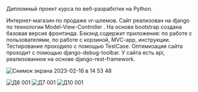 Дипломный проект курса по веб-разработке на Python.

Интернет-магазин по продаже vr-шлемов. Сайт реализован на  django по технологии Model-View-Controller . На основе bootstrap создана базовая версия фронтэнда.
Бэкэнд содержит приложения: по работе с пользователями, по работе с корзиной, MVC-app, инструкции. Тестирование проходило с помощью TestCase. 
Оптимизация сайта проходит с помощью django-debug-toolbar. У сайта есть api, реализованное на основе django-rest-framework.

![Снимок экрана 2023-02-16 в 14 53 48](https://user-images.githubusercontent.com/48830679/219361812-2d2b492e-3881-4984-be74-1dc25865aa55.png)

![Д6 001](https://user-images.githubusercontent.com/48830679/219361977-b5722478-229f-4264-9f70-68d1921edf61.jpeg)
![Д7 001](https://user-images.githubusercontent.com/48830679/219362020-acaafd4d-42aa-4fce-a173-44f3e73c2cfc.jpeg)
![Д10 001](https://user-images.githubusercontent.com/48830679/219362070-099bcf1b-89f8-46d2-b0a8-37ee065629c5.jpeg)

